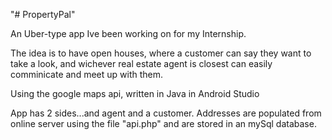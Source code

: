 "# PropertyPal" 

An Uber-type app Ive been working on for my Internship.

The idea is to have open houses, where a customer can say they want to take a look, and wichever real estate agent is closest can easily comminicate and meet up with them.

Using the google maps api, written in Java in Android Studio

App has 2 sides...and agent and a customer. Addresses are populated from online server using the file "api.php" and are stored in an mySql database.
